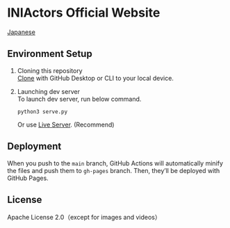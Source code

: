 # INIActors Official Website
[Japanese](README.md)  

## Environment Setup
1. Cloning this repository  
[Clone](https://docs.github.com/en/github/creating-cloning-and-archiving-repositories/cloning-a-repository-from-github/cloning-a-repository) with GitHub Desktop or CLI to your local device.  

2. Launching dev server   
To launch dev server, run below command.  
    ```shell
    python3 serve.py
    ```  
    Or use [Live Server](https://marketplace.visualstudio.com/items?itemName=ritwickdey.LiveServer). (Recommend)

## Deployment
When you push to the `main` branch, GitHub Actions will automatically minify the files and push them to `gh-pages` branch. Then, they’ll be deployed with GitHub Pages.

## License
Apache License 2.0（except for images and videos）